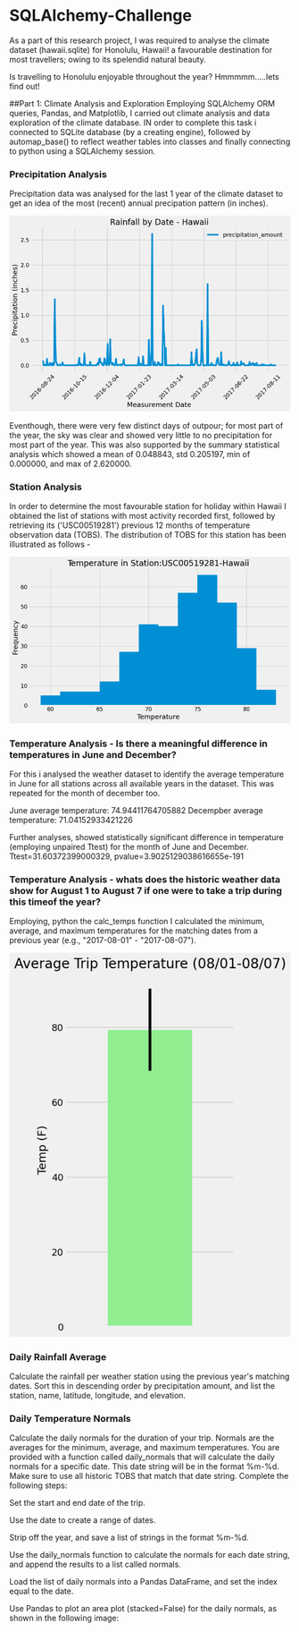 # SQLAlchemy-Challenge

As a part of this research project,  I was required to analyse the climate dataset (hawaii.sqlite) for Honolulu, Hawaii! a favourable destination for most travellers; owing to its spelendid natural beauty. 

Is travelling to Honolulu enjoyable throughout the year? Hmmmmm.....lets find out!

##Part 1: Climate Analysis and Exploration
Employing SQLAlchemy ORM queries, Pandas, and Matplotlib, I carried out climate analysis and data exploration of the climate database. IN order to complete this task i connected to SQLite database (by a creating engine), followed by automap_base() to reflect weather tables into classes and finally connecting to python using a SQLAlchemy session.


### Precipitation Analysis
Precipitation data was analysed for the last 1 year of the climate dataset to get an idea of the most (recent) annual precipation pattern (in inches).

![alt text](https://github.com/fbrowther/SQLAlchemy-Challenge/blob/main/Images/Annual_Precipitation_Hawaii.png)

Eventhough, there were very few distinct days of outpour; for most part of the year, the sky was clear and showed very little to no precipitation for most part of the year. This was also supported by the summary statistical analysis which showed a mean	of 0.048843, std 0.205197, min of 0.000000, and max of 2.620000.


### Station Analysis
In order to determine the most favourable station for holiday within Hawaii I obtained the list of stations with most activity recorded first, followed by retrieving its ('USC00519281') previous 12 months of temperature observation data (TOBS). The distribution of TOBS for this station has been illustrated as follows -

![alt text](https://github.com/fbrowther/SQLAlchemy-Challenge/blob/main/Images/Temperature%20in%20highly_active_station.png)



### Temperature Analysis - Is there a meaningful difference in temperatures in June and December?
For this i analysed the weather dataset to identify the average temperature in June for all stations across all available years in the dataset. This was repeated for the month of december too. 

June average temperature:  74.94411764705882
Decempber average temperature:  71.04152933421226

Further analyses, showed statistically significant difference in temperature (employing unpaired Ttest) for the month of June and December.
Ttest=31.60372399000329, 
pvalue=3.9025129038616655e-191 

### Temperature Analysis - whats does the historic weather data show for August 1 to August 7 if one were to take a trip during this timeof the year?
Employing, python the calc_temps function I calculated the minimum, average, and maximum temperatures for the matching dates from a previous year (e.g., "2017-08-01" - "2017-08-07").

![alt text](https://github.com/fbrowther/SQLAlchemy-Challenge/blob/main/Images/Trip_average_temp.png)


### Daily Rainfall Average
Calculate the rainfall per weather station using the previous year's matching dates.
Sort this in descending order by precipitation amount, and list the station, name, latitude, longitude, and elevation.




### Daily Temperature Normals

Calculate the daily normals for the duration of your trip. Normals are the averages for the minimum, average, and maximum temperatures.
You are provided with a function called daily_normals that will calculate the daily normals for a specific date. This date string will be in the format %m-%d. Make sure to use all historic TOBS that match that date string.
Complete the following steps:


Set the start and end date of the trip.


Use the date to create a range of dates.


Strip off the year, and save a list of strings in the format %m-%d.


Use the daily_normals function to calculate the normals for each date string, and append the results to a list called normals.


Load the list of daily normals into a Pandas DataFrame, and set the index equal to the date.


Use Pandas to plot an area plot (stacked=False) for the daily normals, as shown in the following image:




   

